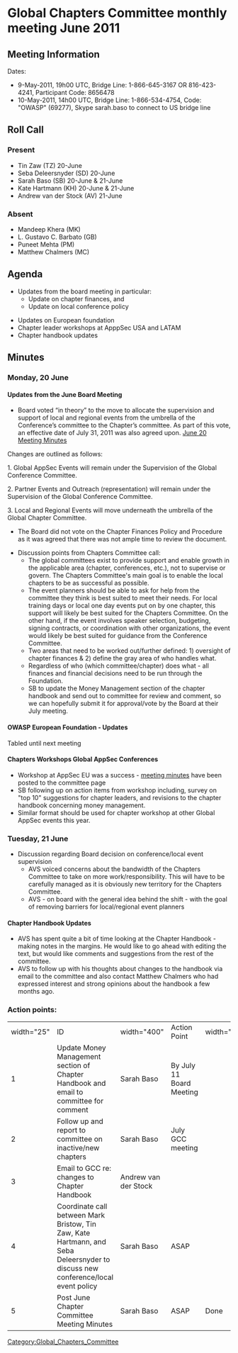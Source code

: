 # Global Chapters Committee monthly meeting June 2011

## Meeting Information

Dates:

  - 9-May-2011, 19h00 UTC, Bridge Line: 1-866-645-3167 OR 816-423-4241,
    Participant Code: 8656478
  - 10-May-2011, 14h00 UTC, Bridge Line: 1-866-534-4754, Code: "OWASP"
    (69277), Skype sarah.baso to connect to US bridge line

## Roll Call

### Present

  - Tin Zaw (TZ) 20-June
  - Seba Deleersnyder (SD) 20-June
  - Sarah Baso (SB) 20-June & 21-June
  - Kate Hartmann (KH) 20-June & 21-June
  - Andrew van der Stock (AV) 21-June

### Absent

  - Mandeep Khera (MK)
  - L. Gustavo C. Barbato (GB)
  - Puneet Mehta (PM)
  - Matthew Chalmers (MC)

## Agenda

  - Updates from the board meeting in particular:
      - Update on chapter finances, and
      - Update on local conference policy

<!-- end list -->

  - Updates on European foundation
  - Chapter leader workshops at ApppSec USA and LATAM
  - Chapter handbook updates

## Minutes

### Monday, 20 June

#### Updates from the June Board Meeting

  - Board voted “in theory” to the move to allocate the supervision and
    support of local and regional events from the umbrella of the
    Conference’s committee to the Chapter’s committee. As part of this
    vote, an effective date of July 31, 2011 was also agreed upon.
    [June 20 Meeting
    Minutes](https://docs.google.com/a/owasp.org/document/d/1VD9ZHEwht9tmM8FKEQ6DBrtmL_gTAhSSnQhiFXYkJ7I/edit?hl=en_US&authkey=CIavkP4B)

Changes are outlined as follows:

1\. Global AppSec Events will remain under the Supervision of the Global
Conference Committee.

2\. Partner Events and Outreach (representation) will remain under the
Supervision of the Global Conference Committee.

3\. Local and Regional Events will move underneath the umbrella of the
Global Chapter Committee.

  - The Board did not vote on the Chapter Finances Policy and Procedure
    as it was agreed that there was not ample time to review the
    document.

<!-- end list -->

  - Discussion points from Chapters Committee call:
      - The global committees exist to provide support and enable growth
        in the applicable area (chapter, conferences, etc.), not to
        supervise or govern. The Chapters Committee's main goal is to
        enable the local chapters to be as successful as possible.
      - The event planners should be able to ask for help from the
        committee they think is best suited to meet their needs. For
        local training days or local one day events put on by one
        chapter, this support will likely be best suited for the
        Chapters Committee. On the other hand, if the event involves
        speaker selection, budgeting, signing contracts, or coordination
        with other organizations, the event would likely be best suited
        for guidance from the Conference Committee.
      - Two areas that need to be worked out/further defined: 1)
        oversight of chapter finances & 2) define the gray area of who
        handles what.
      - Regardless of who (which committee/chapter) does what - all
        finances and financial decisions need to be run through the
        Foundation.
      - SB to update the Money Management section of the chapter
        handbook and send out to committee for review and comment, so we
        can hopefully submit it for approval/vote by the Board at their
        July meeting.

#### OWASP European Foundation - Updates

Tabled until next meeting

#### Chapters Workshops Global AppSec Conferences

  - Workshop at AppSec EU was a success - [meeting
    minutes](https://docs.google.com/a/owasp.org/document/d/1PrGmwy1pxs2cb4LyewXS4TonbzAY7nORWvj-NJYaEnk/edit?hl=en_US)
    have been posted to the committee page
  - SB following up on action items from workshop including, survey on
    "top 10" suggestions for chapter leaders, and revisions to the
    chapter handbook concerning money management.
  - Similar format should be used for chapter workshop at other Global
    AppSec events this year.

### Tuesday, 21 June

  - Discussion regarding Board decision on conference/local event
    supervision
      - AVS voiced concerns about the bandwidth of the Chapters
        Committee to take on more work/responsibility. This will have to
        be carefully managed as it is obviously new territory for the
        Chapters Committee.
      - AVS - on board with the general idea behind the shift - with the
        goal of removing barriers for local/regional event planners

#### Chapter Handbook Updates

  - AVS has spent quite a bit of time looking at the Chapter Handbook -
    making notes in the margins. He would like to go ahead with editing
    the text, but would like comments and suggestions from the rest of
    the committee.
  - AVS to follow up with his thoughts about changes to the handbook via
    email to the committee and also contact Matthew Chalmers who had
    expressed interest and strong opinions about the handbook a few
    months ago.

### Action points:

|            |                                                                                                                                  |                      |                          |             |             |             |        |             |        |
| ---------- | -------------------------------------------------------------------------------------------------------------------------------- | -------------------- | ------------------------ | ----------- | ----------- | ----------- | ------ | ----------- | ------ |
| width="25" | ID                                                                                                                               | width="400"          | Action Point             | width="100" | Responsible | width="100" | Timing | width="100" | Status |
| 1          | Update Money Management section of Chapter Handbook and email to committee for comment                                           | Sarah Baso           | By July 11 Board Meeting |             |             |             |        |             |        |
| 2          | Follow up and report to committee on inactive/new chapters                                                                       | Sarah Baso           | July GCC meeting         |             |             |             |        |             |        |
| 3          | Email to GCC re: changes to Chapter Handbook                                                                                     | Andrew van der Stock |                          |             |             |             |        |             |        |
| 4          | Coordinate call between Mark Bristow, Tin Zaw, Kate Hartmann, and Seba Deleersnyder to discuss new conference/local event policy | Sarah Baso           | ASAP                     |             |             |             |        |             |        |
| 5          | Post June Chapter Committee Meeting Minutes                                                                                      | Sarah Baso           | ASAP                     | Done        |             |             |        |             |        |

[Category:Global_Chapters_Committee](Category:Global_Chapters_Committee "wikilink")